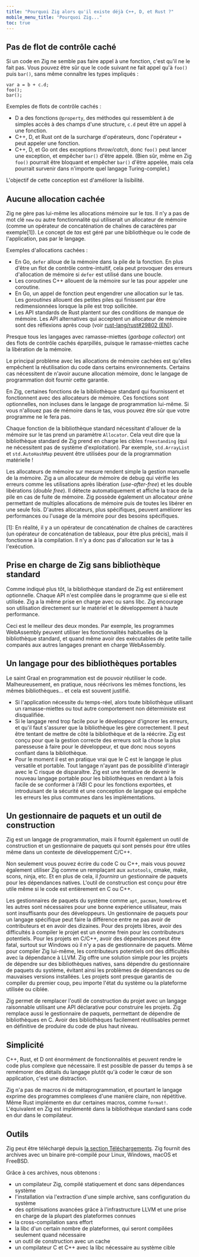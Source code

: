 ```yaml
---
title: "Pourquoi Zig alors qu'il existe déjà C++, D, et Rust ?"
mobile_menu_title: "Pourquoi Zig..."
toc: true
---
```



## Pas de flot de contrôle caché

Si un code en Zig ne semble pas faire appel à une fonction, c'est qu'il ne le fait pas.
Vous pouvez être sûr que le code suivant ne fait appel qu'à `foo()` puis `bar()`, sans même connaître les types impliqués :

```zig
var a = b + c.d;
foo();
bar();
```

Exemples de flots de contrôle cachés :

- D a des fonctions `@property`, des méthodes qui ressemblent à de simples accès à des champs d'une structure, `c.d` peut être un appel à une fonction.
- C++, D, et Rust ont de la surcharge d'opérateurs, donc l'opérateur `+` peut appeler une fonction.
- C++, D, et Go ont des exceptions *throw/catch*, donc `foo()` peut lancer une exception, et empêcher `bar()` d'être appelé.
(Bien sûr, même en Zig `foo()` pourrait être bloquant et empêcher `bar()` d'être appelée, mais cela pourrait survenir dans n'importe quel langage Turing-complet.)

L'objectif de cette conception est d'améliorer la lisibilité.

## Aucune allocation cachée

Zig ne gère pas lui-même les allocations mémoire sur le *tas*.
Il n'y a pas de mot clé `new` ou autre fonctionnalité qui utiliserait un allocateur de mémoire (comme un opérateur de concaténation de chaînes de caractères par exemple[1]).
Le concept de *tas* est géré par une bibliothèque ou le code de l'application, pas par le langage.

Exemples d'allocations cachées :

* En Go, `defer` alloue de la mémoire dans la pile de la fonction.
En plus d'être un flot de contrôle contre-intuitif, cela peut provoquer des erreurs d'allocation de mémoire si `defer` est utilisé dans une boucle.
* Les coroutines C++ allouent de la mémoire sur le tas pour appeler une coroutine.
* En Go, un appel de fonction peut engendrer une allocation sur le tas.
Les *goroutines* allouent des petites piles qui finissent par être redimensionnées lorsque la pile est trop sollicitée.
* Les API standards de Rust plantent sur des conditions de manque de mémoire.
Les API alternatives qui acceptent un allocateur de mémoire sont des réflexions après coup (voir [rust-lang/rust#29802 (EN)](https://github.com/rust-lang/rust/issues/29802)).

Presque tous les langages avec ramasse-miettes (*garbage collector*) ont des flots de contrôle cachés éparpillés, puisque le ramasse-miettes cache la libération de la mémoire.

Le principal problème avec les allocations de mémoire cachées est qu'elles empêchent la réutilisation du code dans certains environnements.
Certains cas nécessitent de n'avoir aucune allocation mémoire, donc le langage de programmation doit fournir cette garantie.

En Zig, certaines fonctions de la bibliothèque standard qui fournissent et fonctionnent avec des allocateurs de mémoire.
Ces fonctions sont optionnelles, non incluses dans le langage de programmation lui-même.
Si vous n'allouez pas de mémoire dans le tas, vous pouvez être sûr que votre programme ne le fera pas.

Chaque fonction de la bibliothèque standard nécessitant d'allouer de la mémoire sur le tas prend un paramètre `Allocator`.
Cela veut dire que la bibliothèque standard de Zig prend en charge les cibles `freestanding` (qui ne nécessitent pas de système d'exploitation).
Par exemple, `std.ArrayList` et `std.AutoHashMap` peuvent être utilisées pour de la programmation matérielle !

Les allocateurs de mémoire sur mesure rendent simple la gestion manuelle de la mémoire.
Zig a un allocateur de mémoire de debug qui vérifie les erreurs comme les utilisations après libération (*use-after-free*) et les double libérations (*double free*).
Il détecte automatiquement et affiche la trace de la pile en cas de fuite de mémoire.
Zig possède également un allocateur *arène* permettant de multiples allocations de mémoire puis de toutes les libérer en une seule fois.
D'autres allocateurs, plus spécifiques, peuvent améliorer les performances ou l'usage de la mémoire pour des besoins spécifiques.

[1]: En réalité, il y a un opérateur de concaténation de chaînes de caractères (un opérateur de concaténation de tableaux, pour être plus précis), mais il fonctionne à la compilation.
Il n'y a donc pas d'allocation sur le tas à l'exécution.

## Prise en charge de Zig sans bibliothèque standard

Comme indiqué plus tôt, la bibliothèque standard de Zig est entièrement optionnelle.
Chaque API n'est compilée dans le programme que si elle est utilisée.
Zig a la même prise en charge avec ou sans libc.
Zig encourage son utilisation directement sur le matériel et le développement à haute performance.

Ceci est le meilleur des deux mondes.
Par exemple, les programmes WebAssembly peuvent utiliser les fonctionnalités habituelles de la bibliothèque standard, et quand même avoir des exécutables de petite taille comparés aux autres langages prenant en charge WebAssembly.

## Un langage pour des bibliothèques portables

Le saint Graal en programmation est de pouvoir réutiliser le code.
Malheureusement, en pratique, nous réécrivons les mêmes fonctions, les mêmes bibliothèques… et cela est souvent justifié.

* Si l'application nécessite du temps-réel, alors toute bibliothèque utilisant un ramasse-miettes ou tout autre comportement non déterministe est disqualifiée.
* Si le langage rend trop facile pour le développeur d'ignorer les erreurs, et qu'il faut s'assurer que la bibliothèque les gère correctement.
Il peut être tentant de mettre de côté la bibliothèque et de la réécrire.
Zig est conçu pour que la gestion correcte des erreurs soit la chose la plus paresseuse à faire pour le développeur, et que donc nous soyons confiant dans la bibliothèque.
* Pour le moment il est en pratique vrai que le C est le langage le plus versatile et portable.
Tout langage n'ayant pas de possibilité d'interagir avec le C risque de disparaître.
Zig est une tentative de devenir le nouveau langage portable pour les bibliothèques en rendant à la fois facile de se conformer à l'ABI C pour les fonctions exportées, et introduisant de la sécurité et une conception de langage qui empêche les erreurs les plus communes dans les implémentations.

## Un gestionnaire de paquets et un outil de construction

Zig est un langage de programmation, mais il fournit également un outil de construction et un gestionnaire de paquets qui sont pensés pour être utiles même dans un contexte de développement C/C++.

Non seulement vous pouvez écrire du code C ou C++, mais vous pouvez également utiliser Zig comme un remplaçant aux `autotools`, cmake, make, scons, ninja, etc.
Et en plus de cela, il *fournira* un gestionnaire de paquets pour les dépendances natives.
L'outil de construction est conçu pour être utile même si le code est entièrement en C ou C++.

Les gestionnaires de paquets du système comme `apt`, `pacman`, `homebrew` et les autres sont nécessaires pour une bonne expérience utilisateur, mais sont insuffisants pour des développeurs.
Un gestionnaire de paquets pour un langage spécifique peut faire la différence entre ne pas avoir de contributeurs et en avoir des dizaines.
Pour des projets libres, avoir des difficultés à compiler le projet est un énorme frein pour les contributeurs potentiels.
Pour les projets en C/C++, avoir des dépendances peut être fatal, surtout sur Windows où il n'y a pas de gestionnaire de paquets.
Même pour compiler Zig lui-même, les contributeurs potentiels ont des difficultés avec la dépendance à LLVM.
Zig offre une solution simple pour les projets de dépendre sur des bibliothèques natives, sans dépendre du gestionnaire de paquets du système, évitant ainsi les problèmes de dépendances ou de mauvaises versions installées.
Les projets sont presque garantis de compiler du premier coup, peu importe l'état du système ou la plateforme utilisée ou ciblée.

Zig permet de remplacer l'outil de construction du projet avec un langage raisonnable utilisant une API déclarative pour construire les projets.
Zig remplace aussi le gestionnaire de paquets, permettant de dépendre de bibliothèques en C.
Avoir des bibliothèques facilement réutilisables permet en définitive de produire du code de plus haut niveau.

## Simplicité

C++, Rust, et D ont énormément de fonctionnalités et peuvent rendre le code plus complexe que nécessaire.
Il est possible de passer du temps à se remémorer des détails du langage plutôt qu'à coder le cœur de son application, c'est une distraction.

Zig n'a pas de macros ni de métaprogrammation, et pourtant le langage exprime des programmes complexes d'une manière claire, non répétitive.
Même Rust implémente en dur certaines macros, comme `format!`.
L'équivalent en Zig est implémenté dans la bibliothèque standard sans code en dur dans le compilateur.

## Outils

Zig peut être téléchargé depuis [la section Téléchargements](/fr/download/).
Zig fournit des archives avec un binaire pré-compilé pour Linux, Windows, macOS et FreeBSD.

Grâce à ces archives, nous obtenons :

* un compilateur Zig, compilé statiquement et donc sans dépendances système
* l'installation via l'extraction d'une simple archive, sans configuration du système
* des optimisations avancées grâce à l'infrastructure LLVM et une prise en charge de la plupart des plateformes connues
* la cross-compilation sans effort
* la libc d'un certain nombre de plateformes, qui seront compilées seulement quand nécessaire
* un outil de construction avec un cache
* un compilateur C et C++ avec la libc nécessaire au système cible
